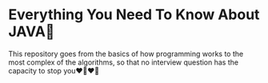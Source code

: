 # Everything You Need To Know About JAVA🍵

This repository goes from the basics of how programming works to the most complex of the algorithms, so that no interview question has the capacity to stop you❤️‍🔥❤️‍🔥
